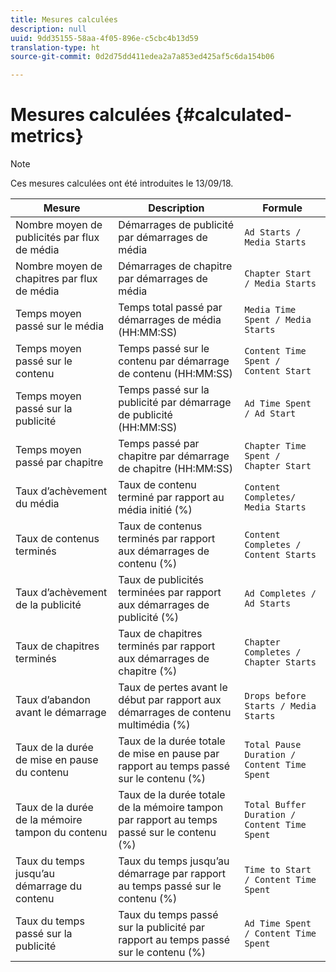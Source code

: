 ```yaml
---
title: Mesures calculées
description: null
uuid: 9dd35155-58aa-4f05-896e-c5cbc4b13d59
translation-type: ht
source-git-commit: 0d2d75dd411edea2a7a853ed425af5c6da154b06

---
```



# Mesures calculées {#calculated-metrics}

>[!NOTE]
>
>Ces mesures calculées ont été introduites le 13/09/18.

| Mesure | Description | Formule |
|---|---|---|
| Nombre moyen de publicités par flux de média | Démarrages de publicité par démarrages de média | `Ad Starts / Media Starts` |
| Nombre moyen de chapitres par flux de média | Démarrages de chapitre par démarrages de média | `Chapter Start / Media Starts` |
| Temps moyen passé sur le média | Temps total passé par démarrages de média (HH:MM:SS) | `Media Time Spent / Media Starts` |
| Temps moyen passé sur le contenu | Temps passé sur le contenu par démarrage de contenu (HH:MM:SS) | `Content Time Spent / Content Start` |
| Temps moyen passé sur la publicité | Temps passé sur la publicité par démarrage de publicité (HH:MM:SS) | `Ad Time Spent / Ad Start` |
| Temps moyen passé par chapitre | Temps passé par chapitre par démarrage de chapitre (HH:MM:SS) | `Chapter Time Spent / Chapter Start` |
| Taux d’achèvement du média | Taux de contenu terminé par rapport au média initié (%) | `Content Completes/ Media Starts` |
| Taux de contenus terminés | Taux de contenus terminés par rapport aux démarrages de contenu (%) | `Content Completes / Content Starts` |
| Taux d’achèvement de la publicité | Taux de publicités terminées par rapport aux démarrages de publicité (%) | `Ad Completes / Ad Starts` |
| Taux de chapitres terminés | Taux de chapitres terminés par rapport aux démarrages de chapitre (%) | `Chapter Completes / Chapter Starts` |
| Taux d’abandon avant le démarrage | Taux de pertes avant le début par rapport aux démarrages de contenu multimédia (%) | `Drops before Starts / Media Starts` |
| Taux de la durée de mise en pause du contenu | Taux de la durée totale de mise en pause par rapport au temps passé sur le contenu (%) | `Total Pause Duration / Content Time Spent` |
| Taux de la durée de la mémoire tampon du contenu | Taux de la durée totale de la mémoire tampon par rapport au temps passé sur le contenu (%) | `Total Buffer Duration / Content Time Spent` |
| Taux du temps jusqu’au démarrage du contenu | Taux du temps jusqu’au démarrage par rapport au temps passé sur le contenu (%) | `Time to Start / Content Time Spent` |
| Taux du temps passé sur la publicité | Taux du temps passé sur la publicité par rapport au temps passé sur le contenu (%) | `Ad Time Spent / Content Time Spent` |
